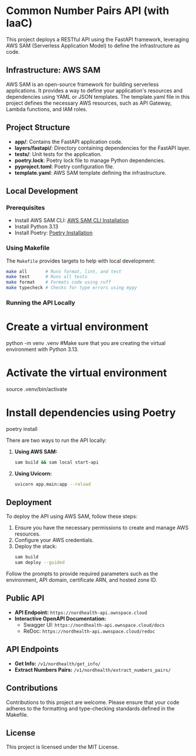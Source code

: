 # Common Number Pairs API (with IaaC)

This project deploys a RESTful API using the FastAPI framework, leveraging AWS SAM (Serverless Application Model) to define the infrastructure as code.

## Infrastructure: AWS SAM

AWS SAM is an open-source framework for building serverless applications. It provides a way to define your application's resources and dependencies using YAML or JSON templates. The template.yaml file in this project defines the necessary AWS resources, such as API Gateway, Lambda functions, and IAM roles.

## Project Structure

- **app/**: Contains the FastAPI application code.
- **layers/fastapi/**: Directory containing dependencies for the FastAPI layer.
- **tests/**: Unit tests for the application.
- **poetry.lock**: Poetry lock file to manage Python dependencies.
- **pyproject.toml**: Poetry configuration file.
- **template.yaml**: AWS SAM template defining the infrastructure.

## Local Development

### Prerequisites
- Install AWS SAM CLI: [AWS SAM CLI Installation](https://docs.aws.amazon.com/serverless-application-model/latest/developerguide/install-sam-cli.html)
- Install Python 3.13
- Install Poetry: [Poetry Installation](https://python-poetry.org/docs/#installation)

### Using Makefile

The `Makefile` provides targets to help with local development:

```sh
make all       # Runs format, lint, and test
make test      # Runs all tests
make format    # Formats code using ruff
make typecheck # Checks for type errors using mypy
```

### Running the API Locally

# Create a virtual environment
python -m venv .venv  #Make sure that you are creating the virtual environment with Python 3.13.

# Activate the virtual environment
source .venv/bin/activate

# Install dependencies using Poetry
poetry install

There are two ways to run the API locally:

1. **Using AWS SAM:**
   ```sh
   sam build && sam local start-api
   ```

2. **Using Uvicorn:**
   ```sh
   uvicorn app.main:app --reload
   ```

## Deployment

To deploy the API using AWS SAM, follow these steps:

1. Ensure you have the necessary permissions to create and manage AWS resources.
2. Configure your AWS credentials.
3. Deploy the stack:
   ```sh
   sam build
   sam deploy --guided
   ```

Follow the prompts to provide required parameters such as the environment, API domain, certificate ARN, and hosted zone ID.

## Public API

- **API Endpoint:** `https://nordhealth-api.ownspace.cloud`
- **Interactive OpenAPI Documentation:**
  - Swagger UI: `https://nordhealth-api.ownspace.cloud/docs`
  - ReDoc: `https://nordhealth-api.ownspace.cloud/redoc`

## API Endpoints

- **Get Info:** `/v1/nordhealth/get_info/`
- **Extract Numbers Pairs:** `/v1/nordhealth/extract_numbers_pairs/`

## Contributions

Contributions to this project are welcome. Please ensure that your code adheres to the formatting and type-checking standards defined in the Makefile.

## License

This project is licensed under the MIT License.
